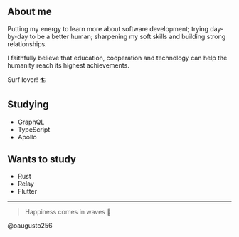## About me

Putting my energy to learn more about software development; trying day-by-day to be a better human; sharpening my soft skills and building strong relationships.

I faithfully believe that education, cooperation and technology can help the humanity reach its highest achievements.

Surf lover! :surfer:

## Studying

- GraphQL
- TypeScript
- Apollo

## Wants to study

- Rust
- Relay
- Flutter

---

> Happiness comes in waves :ocean: 

@oaugusto256

